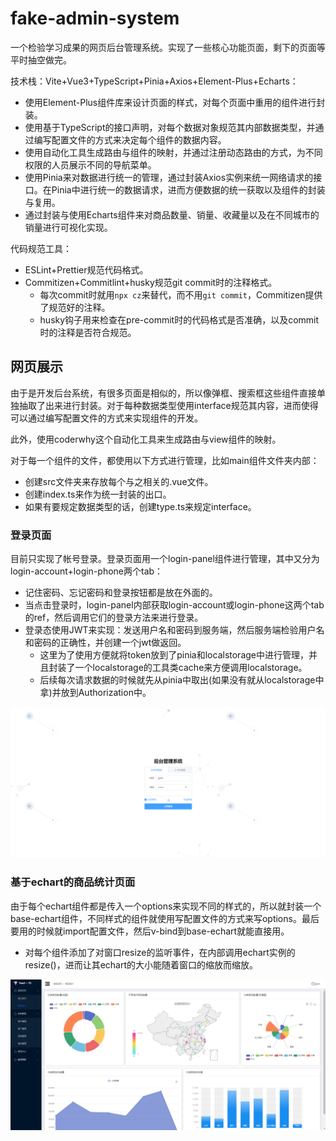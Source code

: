 # fake-admin-system
一个检验学习成果的网页后台管理系统。实现了一些核心功能页面，剩下的页面等平时抽空做完。

技术栈：Vite+Vue3+TypeScript+Pinia+Axios+Element-Plus+Echarts：
* 使用Element-Plus组件库来设计页面的样式，对每个页面中重用的组件进行封装。
* 使用基于TypeScript的接口声明，对每个数据对象规范其内部数据类型，并通过编写配置文件的方式来决定每个组件的数据内容。
* 使用自动化工具生成路由与组件的映射，并通过注册动态路由的方式，为不同权限的人员展示不同的导航菜单。
* 使用Pinia来对数据进行统一的管理，通过封装Axios实例来统一网络请求的接口。在Pinia中进行统一的数据请求，进而方便数据的统一获取以及组件的封装与复用。
* 通过封装与使用Echarts组件来对商品数量、销量、收藏量以及在不同城市的销量进行可视化实现。

代码规范工具：
* ESLint+Prettier规范代码格式。
* Commitizen+Commitlint+husky规范git commit时的注释格式。
  * 每次commit时就用`npx cz`来替代，而不用`git commit`，Commitizen提供了规范好的注释。
  * husky钩子用来检查在pre-commit时的代码格式是否准确，以及commit时的注释是否符合规范。


## 网页展示
由于是开发后台系统，有很多页面是相似的，所以像弹框、搜索框这些组件直接单独抽取了出来进行封装。对于每种数据类型使用interface规范其内容，进而使得可以通过编写配置文件的方式来实现组件的开发。

此外，使用coderwhy这个自动化工具来生成路由与view组件的映射。

对于每一个组件的文件，都使用以下方式进行管理，比如main组件文件夹内部：
* 创建src文件夹来存放每个与之相关的.vue文件。
* 创建index.ts来作为统一封装的出口。
* 如果有要规定数据类型的话，创建type.ts来规定interface。
### 登录页面
目前只实现了帐号登录。登录页面用一个login-panel组件进行管理，其中又分为login-account+login-phone两个tab：
* 记住密码、忘记密码和登录按钮都是放在外面的。
* 当点击登录时，login-panel内部获取login-account或login-phone这两个tab的ref，然后调用它们的登录方法来进行登录。
* 登录态使用JWT来实现：发送用户名和密码到服务端，然后服务端检验用户名和密码的正确性，并创建一个jwt做返回。
  * 这里为了使用方便就将token放到了pinia和localstorage中进行管理，并且封装了一个localstorage的工具类cache来方便调用localstorage。
  * 后续每次请求数据的时候就先从pinia中取出(如果没有就从localstorage中拿)并放到Authorization中。

![alt text](./project_images/login.png)

### 基于echart的商品统计页面
由于每个echart组件都是传入一个options来实现不同的样式的，所以就封装一个base-echart组件，不同样式的组件就使用写配置文件的方式来写options。最后要用的时候就import配置文件，然后v-bind到base-echart就能直接用。
* 对每个组件添加了对窗口resize的监听事件，在内部调用echart实例的resize()，进而让其echart的大小能随着窗口的缩放而缩放。

![alt text](./project_images/product_summary.png)
